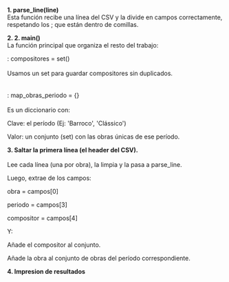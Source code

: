 **1. parse_line(line)** <br> 
Esta función recibe una línea del CSV y la divide en campos correctamente, respetando los ; que están dentro de comillas.  

**2. 2. main()**<br>
La función principal que organiza el resto del trabajo:<br>  

: compositores = set()<br>  
Usamos un set para guardar compositores sin duplicados.<br>  
<br>
: map_obras_periodo = {}<br>  
Es un diccionario con:<br>  

Clave: el período (Ej: 'Barroco', 'Clássico')<br>  

Valor: un conjunto (set) con las obras únicas de ese período.<br>

**3. Saltar la primera línea (el header del CSV).**<br>  
Lee cada línea (una por obra), la limpia y la pasa a parse_line.<br>  

Luego, extrae de los campos:<br>  

obra = campos[0]<br>  

periodo = campos[3]<br> 

compositor = campos[4]<br>  

Y:<br>  

Añade el compositor al conjunto.<br>  

Añade la obra al conjunto de obras del período correspondiente.<br>  

**4. Impresion de resultados**  
